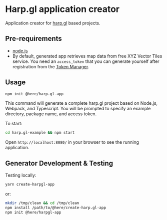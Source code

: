 # Harp.gl application creator

Application creator for [harp.gl](https://github.com/heremaps/harp.gl) based projects.

## Pre-requirements

* [node.js](https://nodejs.org/)
* By default, generated app retrieves map data from free XYZ Vector Tiles service. You need an `access_token` that you can generate yourself after registration from the
[Token Manager](https://xyz.api.here.com/token-ui/).

## Usage

```sh
npm init @here/harp.gl-app
```
This command will generate a complete harp.gl project based on Node.js, Webpack, and Typescript.
You will be prompted to specify an example directory, package name, and access token.

To start:

```sh
cd harp.gl-example && npm start
```

Open `http://localhost:8080/` in your browser to see the running application.

## Generator Development & Testing

Testing locally:

```sh
yarn create-harpgl-app
```
or:
```sh
mkdir /tmp/clean && cd /tmp/clean
npm install /path/to/@here/create-harp.gl-app
npm init @here/harpgl-app
```
